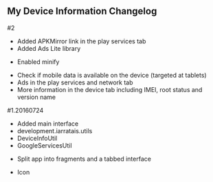 ## My Device Information Changelog

#2
+ Added APKMirror link in the play services tab
+ Added Ads Lite library
* Enabled minify
+ Check if mobile data is available on the device (targeted at tablets)
+ Ads in the play services and network tab
+ More information in the device tab including IMEI, root status and version name

#1.20160724
+ Added main interface
+ development.iarratais.utils
+ DeviceInfoUtil
+ GoogleServicesUtil
* Split app into fragments and a tabbed interface
+ Icon